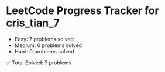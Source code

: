 # LeetCode Progress Tracker for cris_tian_7

- Easy: 7 problems solved
- Medium: 0 problems solved
- Hard: 0 problems solved

✅ Total Solved: 7 problems
